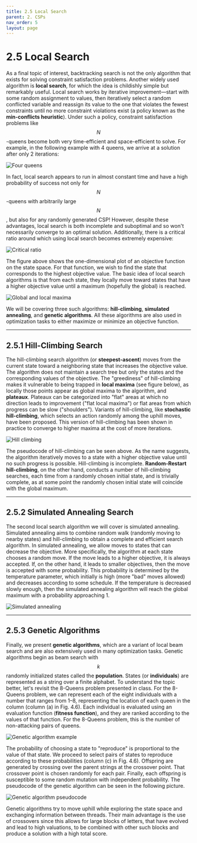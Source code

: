 ```yaml
---
title: 2.5 Local Search
parent: 2. CSPs
nav_order: 5
layout: page
---
```


# 2.5 Local Search

As a final topic of interest, backtracking search is not the only algorithm that exists for solving constraint satisfaction problems. Another widely used algorithm is **local search**, for which the idea is childishly simple but remarkably useful. Local search works by iterative improvement—start with some random assignment to values, then iteratively select a random conflicted variable and reassign its value to the one that violates the fewest constraints until no more constraint violations exist (a policy known as the **min-conflicts heuristic**). Under such a policy, constraint satisfaction problems like $$N$$-queens become both very time-efficient and space-efficient to solve. For example, in the following example with 4 queens, we arrive at a solution after only 2 iterations:

![Four queens](../assets/images/four-queens.png)

In fact, local search appears to run in almost constant time and have a high probability of success not only for $$N$$-queens with arbitrarily large $$N$$, but also for any randomly generated CSP! However, despite these advantages, local search is both incomplete and suboptimal and so won't necessarily converge to an optimal solution. Additionally, there is a critical ratio around which using local search becomes extremely expensive:

![Critical ratio](../assets/images/critical-ratio.png)

The figure above shows the one-dimensional plot of an objective function on the state space. For that function, we wish to find the state that corresponds to the highest objective value. The basic idea of local search algorithms is that from each state, they locally move toward states that have a higher objective value until a maximum (hopefully the global) is reached.

![Global and local maxima](../assets/images/maxima_global_local.png)

We will be covering three such algorithms: **hill-climbing**, **simulated annealing**, and **genetic algorithms**. All these algorithms are also used in optimization tasks to either maximize or minimize an objective function.

---

## 2.5.1 Hill-Climbing Search

The hill-climbing search algorithm (or **steepest-ascent**) moves from the current state toward a neighboring state that increases the objective value. The algorithm does not maintain a search tree but only the states and the corresponding values of the objective. The "greediness" of hill-climbing makes it vulnerable to being trapped in **local maxima** (see figure below), as locally those points appear as global maxima to the algorithm, and **plateaux**. Plateaux can be categorized into "flat" areas at which no direction leads to improvement ("flat local maxima") or flat areas from which progress can be slow ("shoulders"). Variants of hill-climbing, like **stochastic hill-climbing**, which selects an action randomly among the uphill moves, have been proposed. This version of hill-climbing has been shown in practice to converge to higher maxima at the cost of more iterations.

![Hill climbing](img/hill_climb-1.png)

The pseudocode of hill-climbing can be seen above. As the name suggests, the algorithm iteratively moves to a state with a higher objective value until no such progress is possible. Hill-climbing is incomplete. **Random-Restart hill-climbing**, on the other hand, conducts a number of hill-climbing searches, each time from a randomly chosen initial state, and is trivially complete, as at some point the randomly chosen initial state will coincide with the global maximum.

---

## 2.5.2 Simulated Annealing Search

The second local search algorithm we will cover is simulated annealing. Simulated annealing aims to combine random walk (randomly moving to nearby states) and hill-climbing to obtain a complete and efficient search algorithm. In simulated annealing, we allow moves to states that can decrease the objective. More specifically, the algorithm at each state chooses a random move. If the move leads to a higher objective, it is always accepted. If, on the other hand, it leads to smaller objectives, then the move is accepted with some probability. This probability is determined by the temperature parameter, which initially is high (more "bad" moves allowed) and decreases according to some schedule. If the temperature is decreased slowly enough, then the simulated annealing algorithm will reach the global maximum with a probability approaching 1.

![Simulated annealing](../assets/images/sim_ann-1.png)

---

## 2.5.3 Genetic Algorithms

Finally, we present **genetic algorithms**, which are a variant of local beam search and are also extensively used in many optimization tasks. Genetic algorithms begin as beam search with $$k$$ randomly initialized states called the **population**. States (or **individuals**) are represented as a string over a finite alphabet. To understand the topic better, let's revisit the 8-Queens problem presented in class. For the 8-Queens problem, we can represent each of the eight individuals with a number that ranges from 1–8, representing the location of each queen in the column (column (a) in Fig. 4.6). Each individual is evaluated using an evaluation function (**fitness function**), and they are ranked according to the values of that function. For the 8-Queens problem, this is the number of non-attacking pairs of queens.

![Genetic algorithm example](../assets/images/gen2-1.png)

The probability of choosing a state to "reproduce" is proportional to the value of that state. We proceed to select pairs of states to reproduce according to these probabilities (column (c) in Fig. 4.6). Offspring are generated by crossing over the parent strings at the crossover point. That crossover point is chosen randomly for each pair. Finally, each offspring is susceptible to some random mutation with independent probability. The pseudocode of the genetic algorithm can be seen in the following picture.

![Genetic algorithm pseudocode](../assets/images/genetic-1.png)

Genetic algorithms try to move uphill while exploring the state space and exchanging information between threads. Their main advantage is the use of crossovers since this allows for large blocks of letters, that have evolved and lead to high valuations, to be combined with other such blocks and produce a solution with a high total score.